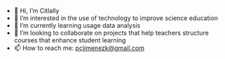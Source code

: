 - 👋 Hi, I’m Citlally
- 👀 I’m interested in the use of technology to improve science education
- 🌱 I’m currently learning usage data analysis
- 💞️ I’m looking to collaborate on projects that help teachers structure courses that enhance student learning
- 📫 How to reach me: pcjimenezk@gmail.com

<!---
pcjimenezk/pcjimenezk is a ✨ special ✨ repository because its `README.md` (this file) appears on your GitHub profile.
You can click the Preview link to take a look at your changes.
--->
